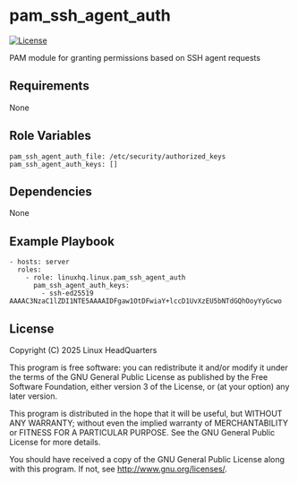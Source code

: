 # pam\_ssh\_agent\_auth

[![License](https://img.shields.io/badge/license-GPLv3-lightgreen)](https://www.gnu.org/licenses/gpl-3.0.en.html#license-text)

PAM module for granting permissions based on SSH agent requests

## Requirements

None

## Role Variables

    pam_ssh_agent_auth_file: /etc/security/authorized_keys
    pam_ssh_agent_auth_keys: []

## Dependencies

None

## Example Playbook

    - hosts: server
      roles:
        - role: linuxhq.linux.pam_ssh_agent_auth
          pam_ssh_agent_auth_keys:
            - ssh-ed25519 AAAAC3NzaC1lZDI1NTE5AAAAIDFgaw1OtDFwiaY+lccD1UvXzEU5bNTdGQhOoyYyGcwo

## License

Copyright (C) 2025 Linux HeadQuarters

This program is free software: you can redistribute it and/or modify
it under the terms of the GNU General Public License as published by
the Free Software Foundation, either version 3 of the License, or
(at your option) any later version.

This program is distributed in the hope that it will be useful,
but WITHOUT ANY WARRANTY; without even the implied warranty of
MERCHANTABILITY or FITNESS FOR A PARTICULAR PURPOSE. See the
GNU General Public License for more details.

You should have received a copy of the GNU General Public License
along with this program. If not, see <http://www.gnu.org/licenses/>.
